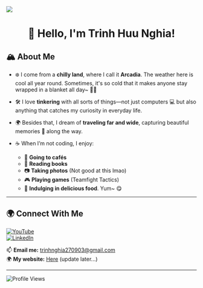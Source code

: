 <img src="https://i.pinimg.com/originals/0d/27/e0/0d27e04e0c6b197c32ebc61207276189.gif" />

<h1 align="center">👋 Hello, I'm Trinh Huu Nghia!</h1>

## 🏔️ **About Me**
- ❄️ I come from a **chilly land**, where I call it **Arcadia**. The weather here is cool all year round. Sometimes, it's so cold that it makes anyone stay wrapped in a blanket all day~ 🛌🧣  

- 🛠️ I love **tinkering** with all sorts of things—not just computers 💻 but also anything that catches my curiosity in everyday life.  

- 🌍 Besides that, I dream of **traveling far and wide**, capturing beautiful memories 📸 along the way.  

- ☕ When I’m not coding, I enjoy:
  - 🍵 **Going to cafés**
  - 📖 **Reading books**  
  - 📷 **Taking photos** (Not good at this lmao)  
  - 🎮 **Playing games** (Teamfight Tactics)  
  - 🍜 **Indulging in delicious food**. Yum~ 😋  

---

## 🌍 **Connect With Me**  
[![YouTube](https://img.shields.io/badge/YouTube-red?style=for-the-badge&logo=youtube)](https://www.youtube.com/@trinhhuunghia.2709)  
[![LinkedIn](https://img.shields.io/badge/LinkedIn-blue?style=for-the-badge&logo=linkedin)](https://www.linkedin.com/in/ngh%C4%A9a-tr%E1%BB%8Bnh-h%E1%BB%AFu-b1b498335/)  

📫 **Email me:** trinhnghia270903@gmail.com  
🌍 **My website:** [Here](https://nghia2793.id.vn) (update later...)  

---

![Profile Views](https://komarev.com/ghpvc/?username=nghiatrinh&color=green&style=flat)
